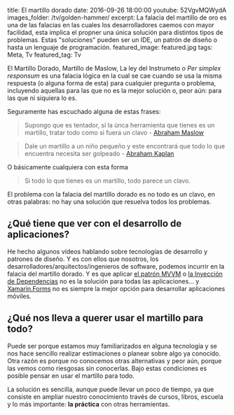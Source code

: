 title: El martillo dorado
date: 2016-09-26 18:00:00
youtube: 52VgvMQWydA
images_folder: /tv/golden-hammer/
excerpt: La falacia del martillo de oro es una de las falacias en las cuales los desarrolladores caemos con mayor facilidad, esta implica el propner una única solución para distintos tipos de problemas. Estas "soluciones" pueden ser un IDE, un patrón de diseño o hasta un lenguaje de programación.
featured_image: featured.jpg
tags: Meta, Tv
featured_tag: Tv

El Martillo Dorado, Martillo de Maslow, La ley del Instrumeto o *Per simplex responsum* es una falacia lógica en la cual se cae cuando se usa la misma respuesta (o alguna forma de esta) para cualquier pregunta o problema, incluyendo aquellas para las que no es la mejor solución o, peor aún: para las que ni siquiera lo es.    

Seguramente has escuchado alguna de estas frases:  

> Supongo que es tentador, si la únca herramienta que tienes es un martillo, tratar todo como si fuera un clavo - [Abraham Maslow](https://books.google.com.mx/books?id=3_40fK8PW6QC&printsec=frontcover#v=onepage&q=Hammer&f=false)

> Dale un martillo a un niño pequeño y este encontrará que todo lo que encuentra necesita ser golpeado - [Abraham Kaplan](https://books.google.com.mx/books?id=OYe6fsXSP3IC&pg=PA28&dq=%22law+of+the+instrument%22+inauthor:kaplan&redir_esc=y#v=onepage&q=%22law%20of%20the%20instrument%22%20inauthor%3Akaplan&f=false)

O básicamente cualquiera con esta forma

> Si todo lo que tienes es un martillo, todo parece un clavo.  

El problema con la falacia del martillo dorado es no todo es un clavo, en otras palabras: no hay una solución que resuelva todos los problemas.

## ¿Qué tiene que ver con el desarrollo de aplicaciones?
 
He hecho algunos vídeos hablando sobre tecnologías de desarrollo y patrones de diseño. Y es con ellos que nosotros, los desarrolladores/arquitectos/ingenieros de software, podemos incurrir en la falacia del martillo dorado. Y es que aplicar <a href="../mvvm" target="_blank">el patrón MVVM</a> o <a href="../inyeccion-dependencias" target="_blank">la Inyección de Dependencias</a> no es la solución para todas las aplicaciones… y <a href="../xamarin-forms" target="_blank">Xamarin.Forms</a> no es siempre la mejor opción para desarrollar aplicaciones móviles.

## ¿Qué nos lleva a querer usar el martillo para todo?  
Puede ser porque estamos muy familiarizados en alguna tecnología y se nos hace sencillo realizar estimaciones o planear sobre algo ya conocido. Otra razón es porque no conocemos otras alternativas y peor aún, porque las vemos como riesgosas sin conocerlas. Bajo estas condiciones es posible pensar en usar el martillo para todo. 

La solución es sencilla, aunque puede llevar un poco de tiempo, ya que consiste en ampliar nuestro conocimiento través de cursos, libros, escuela y lo más importante: **la práctica** con otras herramientas.  